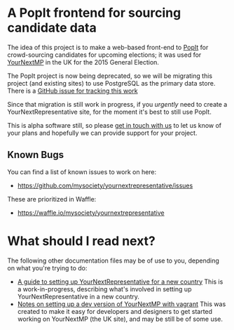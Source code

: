 # A PopIt frontend for sourcing candidate data

The idea of this project is to make a web-based front-end to
[PopIt](http://popit.poplus.org/) for crowd-sourcing candidates
for upcoming elections; it was used for
[YourNextMP](https://yournextmp.com) in the UK for the 2015
General Election.

The PopIt project is now being deprecated, so we will be
migrating this project (and existing sites) to use PostgreSQL as
the primary data store. There is a
[GitHub issue for tracking this work](https://github.com/mysociety/yournextrepresentative/issues/500)

Since that migration is still work in progress, if you
*urgently* need to create a YourNextRepresentative site, for
the moment it's best to still use PopIt.

This is alpha software still, so please
[get in touch with us](mailto:ynr@mysociety.org) to let us know
of your plans and hopefully we can provide support for your
project.

## Known Bugs

You can find a list of known issues to work on here:

* https://github.com/mysociety/yournextrepresentative/issues

These are prioritized in Waffle:

* https://waffle.io/mysociety/yournextrepresentative

# What should I read next?

The following other documentation files may be of use to you,
depending on what you're trying to do:

* [A guide to setting up YourNextRepresentative for a new country](docs/new-instance.md)
  This is a work-in-progress, describing what's involved in
  setting up YourNextRepresentative in a new country.
* [Notes on setting up a dev version of YourNextMP with vagrant](docs/ynmp-vagrant.md)
  This was created to make it easy for developers and designers
  to get started working on YourNextMP (the UK site), and may be
  still be of some use.
